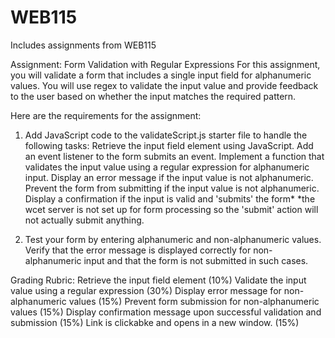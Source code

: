 # WEB115

Includes assignments from WEB115

Assignment: Form Validation with Regular Expressions
For this assignment, you will validate a form that includes a single input field for alphanumeric values.
You will use regex to validate the input value and provide feedback to the user based on whether the input matches the required pattern.

Here are the requirements for the assignment:

1. Add JavaScript code to the validateScript.js starter file to handle the following tasks:
   Retrieve the input field element using JavaScript.
   Add an event listener to the form submits an event.
   Implement a function that validates the input value using a regular expression for alphanumeric input.
   Display an error message if the input value is not alphanumeric.
   Prevent the form from submitting if the input value is not alphanumeric.
   Display a confirmation if the input is valid and 'submits' the form\*
   \*the wcet server is not set up for form processing so the 'submit' action will not actually submit anything.

2. Test your form by entering alphanumeric and non-alphanumeric values.
   Verify that the error message is displayed correctly for non-alphanumeric input and that the form is not submitted in such cases.

Grading Rubric:
Retrieve the input field element (10%)
Validate the input value using a regular expression (30%)
Display error message for non-alphanumeric values (15%)
Prevent form submission for non-alphanumeric values (15%)
Display confirmation message upon successful validation and submission (15%)
Link is clickabke and opens in a new window. (15%)
